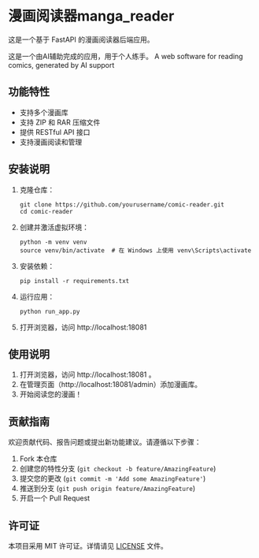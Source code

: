 # 漫画阅读器manga_reader

这是一个基于 FastAPI 的漫画阅读器后端应用。

这是一个由AI辅助完成的应用，用于个人练手。
A web software for reading comics, generated by AI support

## 功能特性

- 支持多个漫画库
- 支持 ZIP 和 RAR 压缩文件
- 提供 RESTful API 接口
- 支持漫画阅读和管理

## 安装说明

1. 克隆仓库：
   ```
   git clone https://github.com/yourusername/comic-reader.git
   cd comic-reader
   ```

2. 创建并激活虚拟环境：
   ```
   python -m venv venv
   source venv/bin/activate  # 在 Windows 上使用 venv\Scripts\activate
   ```

3. 安装依赖：
   ```
   pip install -r requirements.txt
   ```

4. 运行应用：
   ```
   python run_app.py
   ```

5. 打开浏览器，访问 http://localhost:18081

## 使用说明

1. 打开浏览器，访问 http://localhost:18081 。
2. 在管理页面（http://localhost:18081/admin）添加漫画库。
3. 开始阅读您的漫画！

## 贡献指南

欢迎贡献代码、报告问题或提出新功能建议。请遵循以下步骤：

1. Fork 本仓库
2. 创建您的特性分支 (`git checkout -b feature/AmazingFeature`)
3. 提交您的更改 (`git commit -m 'Add some AmazingFeature'`)
4. 推送到分支 (`git push origin feature/AmazingFeature`)
5. 开启一个 Pull Request

## 许可证

本项目采用 MIT 许可证。详情请见 [LICENSE](LICENSE) 文件。
